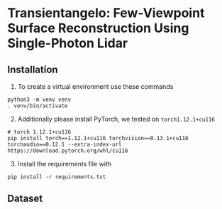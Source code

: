# Transientangelo: Few-Viewpoint Surface Reconstruction Using Single-Photon Lidar #



## Installation

1. To create a virtual environment use these commands
```
python3 -m venv venv
. venv/bin/activate
```
2. Additionally please install PyTorch, we tested on `torch1.12.1+cu116`

```
# torch 1.12.1+cu116
pip install torch==1.12.1+cu116 torchvision==0.13.1+cu116 torchaudio==0.12.1 --extra-index-url https://download.pytorch.org/whl/cu116
```

3. Install the requirements file with 

```
pip install -r requirements.txt
```

## Dataset 



